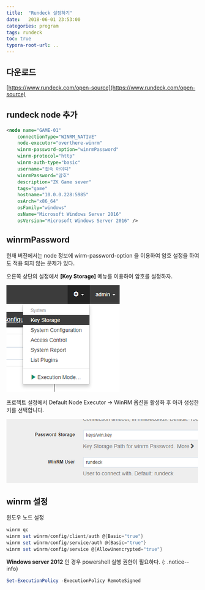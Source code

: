 ```yaml
---
title:  "Rundeck 설정하기"
date:   2018-06-01 23:53:00
categories: program
tags: rundeck
toc: true
typora-root-url: ..
---
```



## 다운로드
[https://www.rundeck.com/open-source](https://www.rundeck.com/open-source)



## rundeck node 추가

```xml
<node name="GAME-01"
    connectionType="WINRM_NATIVE"
    node-executor="overthere-winrm"
    winrm-password-option="winrmPassword"
    winrm-protocol="http"
    winrm-auth-type="basic"
    username="접속 아이디"
    winrmPassword="암호"
    description="ZK Game sever"
    tags="game"
    hostname="10.0.0.228:5985"
    osArch="x86_64"
    osFamily="windows"
    osName="Microsoft Windows Server 2016"
    osVersion="Microsoft Windows Server 2016" />
```



## winrmPassword

현재 버전에서는 node 정보에 wirm-password-option 을 이용하여 암호 설정을 하여도 적용 되지 않는 문제가 있다.

오른쪽 상단의 설정에서 **[Key Storage]** 메뉴를 이용하여 암호를 설정하자.

![](/assets/rundeck01.png)


프로젝트 설정에서 Default Node Executor -> WinRM 옵션을 활성화 후 아까 생성한 키를 선택합니다.

![](/assets/rundeck02.png)



## winrm 설정

윈도우 노드 설정

```powershell
winrm qc
winrm set winrm/config/client/auth @{Basic="true"}
winrm set winrm/config/service/auth @{Basic="true"}
winrm set winrm/config/service @{AllowUnencrypted="true"}
```

**Windows server 2012** 인 경우 powershell 실행 권한이 필요하다.
{: .notice--info}

```powershell
Set-ExecutionPolicy -ExecutionPolicy RemoteSigned
```


